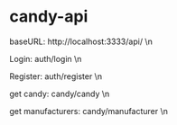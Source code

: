 # candy-api

baseURL: http://localhost:3333/api/ \n

Login: auth/login \n

Register: auth/register \n

get candy: candy/candy \n

get manufacturers: candy/manufacturer \n
